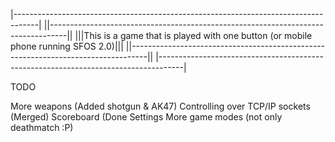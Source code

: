 |------------------------------------------------------------------------------------|
||----------------------------------------------------------------------------------||
|||This is a game that is played with one button (or mobile phone running SFOS 2.0)|||
||----------------------------------------------------------------------------------||
|------------------------------------------------------------------------------------|

TODO

More weapons (Added shotgun & AK47)
Controlling over TCP/IP sockets (Merged)
Scoreboard (Done
Settings
More game modes (not only deathmatch :P)
